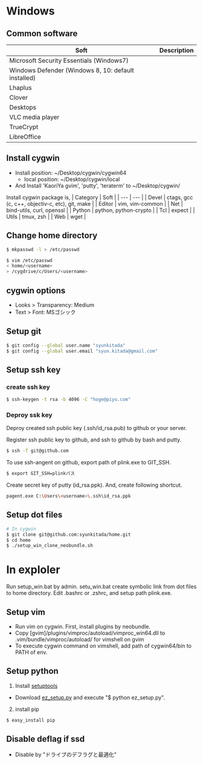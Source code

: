 # Windows

## Common software
| Soft | Description |
| --- | --- |
| Microsoft Security Essentials (Windows7)            | |
| Windows Defender (Windows 8, 10: default installed) | |
| Lhaplus           | |
| Clover            | |
| Desktops          | |
| VLC media player  | |
| TrueCrypt         | |
| LibreOffice       | |

## Install cygwin
* Install position: ~/Desktop/cygwin/cygwin64
  * local position: ~/Desktop/cygwin/local
* And Install 'KaoriYa gvim', 'putty', 'teraterm' to ~/Desktop/cygwin/

Install cygwin package is,
| Category | Soft |
| --- | --- |
| Devel  | ctags, gcc (c, c++, objectiv-c, etc), git, make |
| Editor | vim, vim-common           |
| Net    | bind-utils, curl, openssl |
| Python | python, python-crypto     |
| Tcl    | expect    |
| Utils  | tmux, zsh |
| Web    | wget      |

## Change home directory
``` bash
$ mkpasswd -l > /etc/passwd

$ vim /etc/passwd
< home/<username>
> /cygdrive/c/Users/<username>
```

## cygwin options
* Looks > Transparency: Medium
* Text > Font: MSゴシック

## Setup git
``` bash
$ git config --global user.name "syunkitada"
$ git config --global user.email "syun.kitada@gmail.com"
```

## Setup ssh key
### create ssh key
``` bash
$ ssh-keygen -t rsa -b 4096 -C "hoge@piyo.com"
```

### Deproy ssk key
Deproy created ssh public key (.ssh/id_rsa.pub) to github or your server.

Register ssh public key to github, and ssh to github by bash and putty.
``` bash
$ ssh -T git@github.com
```

To use ssh-angent on github, export path of plink.exe to GIT_SSH.
``` bash
$ export GIT_SSH=plinkパス
```

Create secret key of putty (id_rsa.ppk).
And, create following shortcut.
``` bash
pagent.exe C:\Users\<username>\.ssh\id_rsa.ppk
```

## Setup dot files
``` bash
# In cygwin
$ git clone git@github.com:syunkitada/home.git
$ cd home
$ ./setup_win_clone_neobundle.sh
```

# In exploler
Run setup_win.bat by admin.
setu_win.bat create symbolic link from dot files to home directory.
Edit .bashrc or .zshrc, and setup path plink.exe.

## Setup vim
* Run vim on cygwin. First, install plugins by neobundle.
* Copy [gvim]/plugins/vimproc/autoload/vimproc_win64.dll to .vim/bundle/vimproc/autoload/ for vimshell on gvim 
* To execute cygwin command on vimshell, add path of cygwin64/bin to PATH of env.

## Setup python
1. Install [setuptools](https://pypi.python.org/pypi/setuptools)
  * Download [ez_setup.py](https://bootstrap.pypa.io/ez_setup.py) and execute "$ python ez_setup.py".
2. install pip
``` bash
$ easy_install pip
```

## Disable deflag if ssd
* Disable by "ドライブのデフラグと最適化"
